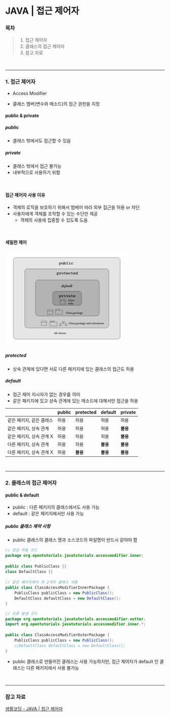 # JAVA | 접근 제어자

### 목차

>1. 접근 제어자
>2. 클래스의 접근 제어자
>3. 참고 자료

<br>

***

### 1. 접근 제어자

- Access Modifier

- 클래스 멤버(변수와 메소드)의 접근 권한을 지정

#### public & private

##### public

- 클래스 밖에서도 접근할 수 있음

##### private

- 클래스 밖에서 접근 불가능
- 내부적으로 사용하기 위함

<br>

#### 접근 제어자 사용 이유

- 객체의 로직을 보호하기 위해서 멈베어 따라 외부 접근을 허용 or 차단
- 사용자에게 객체를 조작할 수 있는 수단만 제공
  - 객체의 사용에 집중할 수 있도록 도움

<br>

#### 세밀한 제어

![image-20220101154404071](java_access_modifier.assets/image-20220101154404071.png)

##### protected

- 상속 관계에 있다면 서로 다른 패키지에 있는 클래스의 접근도 허용

##### default

- 접근 제어 지시자가 없는 경우를 의미
- 같은 패키지에 있고 상속 관계에 있는 메소드에 대해서만 접근을 허용

|                          | public | protected | default  | private  |
| ------------------------ | ------ | --------- | -------- | -------- |
| 같은 패키지, 같은 클래스 | 허용   | 허용      | 허용     | 허용     |
| 같은 패키지, 상속 관계   | 허용   | 허용      | 허용     | **불용** |
| 같은 패키지, 상속 관계 X | 허용   | 허용      | 허용     | **불용** |
| 다른 패키지, 상속 관계   | 허용   | 허용      | **불용** | **불용** |
| 다른 패키지, 상속 관계 X | 허용   | **불용**  | **불용** | **불용** |

<br>

***

### 2. 클래스의 접근 제어자

#### public & default

- public : 다른 패키지의 클래스에서도 사용 가능
- default : 같은 패키지에서만 사용 가능



##### public 클래스 제약 사항

- public 클래스의 클래스 명과 소스코드의 파일명이 반드시 같아야 함

```java
// 정상 작동 코드
package org.opentutorials.javatutorials.accessmodifier.inner;

public class PublicClass {}
class DefaultClass {}

// 같은 패키지에서 위 2개의 클래스 사용
public class ClassAccessModifierInnerPackage {
    PublicClass publicClass = new PublicClass();
    DefaultClass defaultClass = new DefaultClass();
}
```

```java
// 오류 발생 코드
package org.opentutorials.javatutorials.accessmodifier.outter;
import org.opentutorials.javatutorials.accessmodifier.inner.*;

public class ClassAccessModifierOuterPackage {
    PublicClass publicClass = new PublicClass();
    //DefaultClass defaultClass = new DefaultClass();
}
```

- public 클래스로 만들어진 클래스는 사용 가능하지만, 접근 제어자가  default 인 클래스는 다른 패키지에서 사용 불가능

<br>

***

### 참고 자료

[생활코딩 - JAVA | 접근 제어자](https://opentutorials.org/course/1223/6061)

